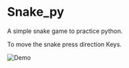 # Snake_py

A simple snake game to practice python.

To move the snake press direction Keys.

![Demo](Snake_py/video.gif)

